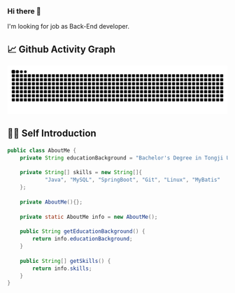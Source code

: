 ### Hi there 👋

I'm looking for job as Back-End developer.

<!--
**92rw/92rw** is a ✨ _special_ ✨ repository because its `README.md` (this file) appears on your GitHub profile.

Here are some ideas to get you started:

- 🔭 I’m currently working on ...
- 🌱 I’m currently learning ...
- 👯 I’m looking to collaborate on ...
- 🤔 I’m looking for help with ...
- 💬 Ask me about ...
- 📫 How to reach me: ...
- 😄 Pronouns: ...
- ⚡ Fun fact: ...
-->

## 📈 Github Activity Graph

<picture>
  <source media="(prefers-color-scheme: dark)" srcset="https://raw.githubusercontent.com/92rw/92rw/output/github-contribution-grid-snake-dark.svg">
  <source media="(prefers-color-scheme: light)" srcset="https://raw.githubusercontent.com/92rw/92rw/output/github-contribution-grid-snake.svg">
  <img alt="github contribution grid snake animation" src="https://raw.githubusercontent.com/92rw/92rw/output/github-contribution-grid-snake.svg">
</picture>

## 👨‍💻 Self Introduction

```java
public class AboutMe {
    private String educationBackground = "Bachelor's Degree in Tongji University, Shanghai";
    
    private String[] skills = new String[]{
            "Java", "MySQL", "SpringBoot", "Git", "Linux", "MyBatis"
    };

    private AboutMe(){};
    
    private static AboutMe info = new AboutMe();

    public String getEducationBackground() {
        return info.educationBackground;
    }

    public String[] getSkills() {
        return info.skills;
    }
}
```
